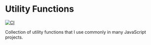# Utility Functions

[![CI](https://github.com/ikmrgrv/utility-functions/actions/workflows/ci.yml/badge.svg)](https://github.com/ikmrgrv/utility-functions/actions/workflows/ci.yml)

Collection of utility functions that I use commonly in many JavaScript projects.
